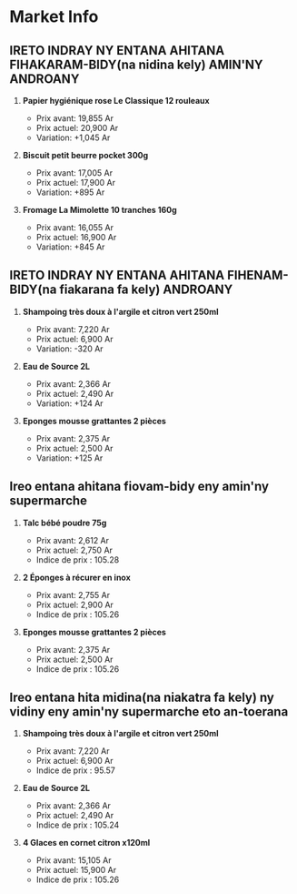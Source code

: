 # Market Info

## IRETO INDRAY NY ENTANA AHITANA FIHAKARAM-BIDY(na nidina kely) AMIN'NY ANDROANY

1. **Papier hygiénique rose Le Classique 12 rouleaux**
   - Prix avant: 19,855 Ar
   - Prix actuel: 20,900 Ar
   - Variation: +1,045 Ar

2. **Biscuit petit beurre pocket 300g**
   - Prix avant: 17,005 Ar
   - Prix actuel: 17,900 Ar
   - Variation: +895 Ar

3. **Fromage La Mimolette 10 tranches 160g**
   - Prix avant: 16,055 Ar
   - Prix actuel: 16,900 Ar
   - Variation: +845 Ar

## IRETO INDRAY NY ENTANA AHITANA FIHENAM-BIDY(na fiakarana fa kely) ANDROANY

1. **Shampoing très doux à l'argile et citron vert 250ml**
   - Prix avant: 7,220 Ar
   - Prix actuel: 6,900 Ar
   - Variation: -320 Ar

2. **Eau de Source 2L**
   - Prix avant: 2,366 Ar
   - Prix actuel: 2,490 Ar
   - Variation: +124 Ar

3. **Eponges mousse grattantes 2 pièces**
   - Prix avant: 2,375 Ar
   - Prix actuel: 2,500 Ar
   - Variation: +125 Ar

## Ireo entana ahitana fiovam-bidy eny amin'ny supermarche

1. **Talc bébé poudre 75g**
   - Prix avant: 2,612 Ar
   - Prix actuel: 2,750 Ar
   - Indice de prix : 105.28

2. **2 Éponges à récurer en inox**
   - Prix avant: 2,755 Ar
   - Prix actuel: 2,900 Ar
   - Indice de prix : 105.26

3. **Eponges mousse grattantes 2 pièces**
   - Prix avant: 2,375 Ar
   - Prix actuel: 2,500 Ar
   - Indice de prix : 105.26

## Ireo entana hita midina(na niakatra fa kely) ny vidiny eny amin'ny supermarche eto an-toerana

1. **Shampoing très doux à l'argile et citron vert 250ml**
   - Prix avant: 7,220 Ar
   - Prix actuel: 6,900 Ar
   - Indice de prix : 95.57

2. **Eau de Source 2L**
   - Prix avant: 2,366 Ar
   - Prix actuel: 2,490 Ar
   - Indice de prix : 105.24

3. **4 Glaces en cornet citron x120ml**
   - Prix avant: 15,105 Ar
   - Prix actuel: 15,900 Ar
   - Indice de prix : 105.26

